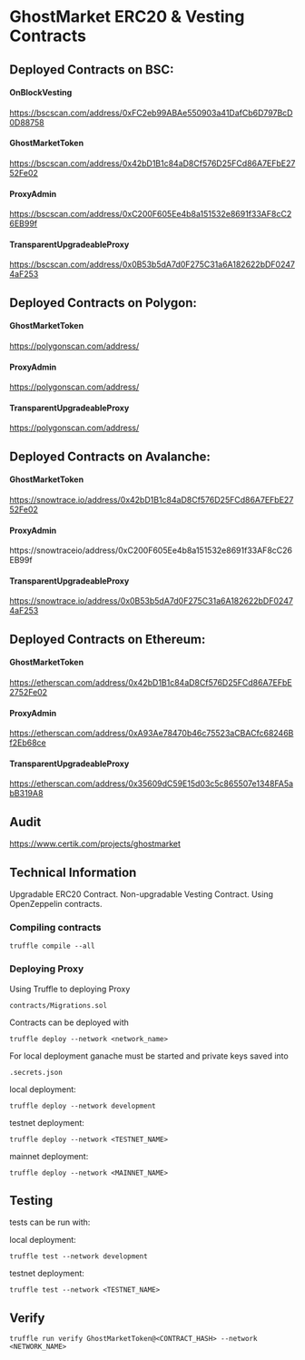 
# GhostMarket ERC20 & Vesting Contracts

## Deployed Contracts on BSC:

#### OnBlockVesting
https://bscscan.com/address/0xFC2eb99ABAe550903a41DafCb6D797BcD0D88758

#### GhostMarketToken
https://bscscan.com/address/0x42bD1B1c84aD8Cf576D25FCd86A7EFbE2752Fe02

#### ProxyAdmin
https://bscscan.com/address/0xC200F605Ee4b8a151532e8691f33AF8cC26EB99f

#### TransparentUpgradeableProxy
https://bscscan.com/address/0x0B53b5dA7d0F275C31a6A182622bDF02474aF253

## Deployed Contracts on Polygon:

#### GhostMarketToken
https://polygonscan.com/address/

#### ProxyAdmin
https://polygonscan.com/address/

#### TransparentUpgradeableProxy
https://polygonscan.com/address/

## Deployed Contracts on Avalanche:

#### GhostMarketToken
https://snowtrace.io/address/0x42bD1B1c84aD8Cf576D25FCd86A7EFbE2752Fe02

#### ProxyAdmin
https://snowtraceio/address/0xC200F605Ee4b8a151532e8691f33AF8cC26EB99f

#### TransparentUpgradeableProxy
https://snowtrace.io/address/0x0B53b5dA7d0F275C31a6A182622bDF02474aF253

## Deployed Contracts on Ethereum:

#### GhostMarketToken
https://etherscan.com/address/0x42bD1B1c84aD8Cf576D25FCd86A7EFbE2752Fe02

#### ProxyAdmin
https://etherscan.com/address/0xA93Ae78470b46c75523aCBACfc68246Bf2Eb68ce

#### TransparentUpgradeableProxy
https://etherscan.com/address/0x35609dC59E15d03c5c865507e1348FA5abB319A8

## Audit

https://www.certik.com/projects/ghostmarket

## Technical Information

Upgradable ERC20 Contract.
Non-upgradable Vesting Contract.
Using OpenZeppelin contracts.

### Compiling contracts
```
truffle compile --all
```

### Deploying Proxy

Using Truffle to deploying Proxy
```
contracts/Migrations.sol
```
Contracts can be deployed with
```
truffle deploy --network <network_name>
```
For local deployment ganache must be started and private keys saved into

```
.secrets.json
```

local deployment:
```
truffle deploy --network development
```

testnet deployment:
```
truffle deploy --network <TESTNET_NAME>
```

mainnet deployment:
```
truffle deploy --network <MAINNET_NAME>
```

## Testing

tests can be run with:

local deployment:
```
truffle test --network development
```

testnet deployment:
```
truffle test --network <TESTNET_NAME>
```

## Verify

```
truffle run verify GhostMarketToken@<CONTRACT_HASH> --network <NETWORK_NAME>
```



